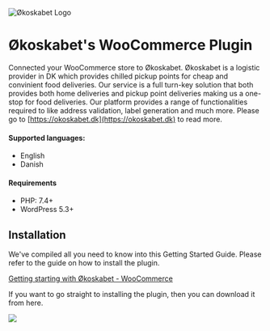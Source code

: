 ![Økoskabet Logo](https://storage.googleapis.com/okoskabet-images/miscellaneous/github/os_wc.png) 

# Økoskabet's WooCommerce Plugin
Connected your WooCommerce store to Økoskabet.
Økoskabet is a logistic provider in DK which provides chilled pickup points for cheap and convinient food deliveries.
Our service is a full turn-key solution that both provides both home deliveries and pickup point deliveries making us a one-stop for food deliveries.
Our platform provides a range of functionalities required to  like address validation, label generation and much more.
Please go to [https://okoskabet.dk](https://okoskabet.dk) to read more.

#### Supported languages:
* English
* Danish

#### Requirements
* PHP: 7.4+
* WordPress 5.3+

## Installation
We've compiled all you need to know into this Getting Started Guide. Please refer to the guide on how to install the plugin.

[Getting starting with Økoskabet - WooCommerce](https://drive.google.com/file/d/1TuparoplZgcnlbZcscEFcOUim3U0R3mg/view?usp=sharing)

If you want to go straight to installing the plugin, then you can download it from here.

[![](https://storage.googleapis.com/okoskabet-images/miscellaneous/github/download_plugin_button.png)](https://github.com/okoskabet/okoskabet-woocommerce-plugin/archive/refs/heads/main.zip)

